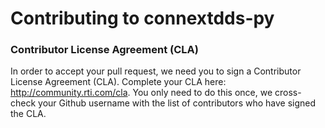 # Contributing to connextdds-py

### Contributor License Agreement (CLA)
In order to accept your pull request, we need you to sign a Contributor License Agreement (CLA). Complete your CLA here: http://community.rti.com/cla. You only need to do this once, we cross-check your Github username with the list of contributors who have signed the CLA.
